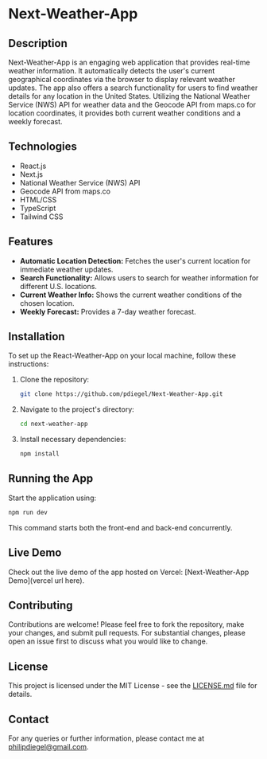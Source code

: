 # Next-Weather-App

## Description

Next-Weather-App is an engaging web application that provides real-time weather information. It automatically detects the user's current geographical coordinates via the browser to display relevant weather updates. The app also offers a search functionality for users to find weather details for any location in the United States. Utilizing the National Weather Service (NWS) API for weather data and the Geocode API from maps.co for location coordinates, it provides both current weather conditions and a weekly forecast.

## Technologies

- React.js
- Next.js
- National Weather Service (NWS) API
- Geocode API from maps.co
- HTML/CSS
- TypeScript
- Tailwind CSS

## Features

- **Automatic Location Detection:** Fetches the user's current location for immediate weather updates.
- **Search Functionality:** Allows users to search for weather information for different U.S. locations.
- **Current Weather Info:** Shows the current weather conditions of the chosen location.
- **Weekly Forecast:** Provides a 7-day weather forecast.

## Installation

To set up the React-Weather-App on your local machine, follow these instructions:

1. Clone the repository:

    ```bash
    git clone https://github.com/pdiegel/Next-Weather-App.git
    ```

2. Navigate to the project's directory:

    ```bash
    cd next-weather-app
    ```

3. Install necessary dependencies:

    ```bash
    npm install
    ```

## Running the App

Start the application using:

```bash
npm run dev
```

This command starts both the front-end and back-end concurrently.

## Live Demo

Check out the live demo of the app hosted on Vercel: [Next-Weather-App Demo](vercel url here).

## Contributing

Contributions are welcome! Please feel free to fork the repository, make your changes, and submit pull requests. For substantial changes, please open an issue first to discuss what you would like to change.

## License

This project is licensed under the MIT License - see the [LICENSE.md](LICENSE.md) file for details.

## Contact

For any queries or further information, please contact me at [philipdiegel@gmail.com](mailto:philipdiegel@gmail.com).
